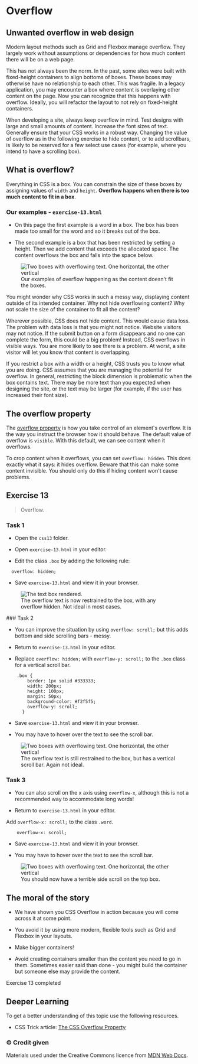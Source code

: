 # Overflow

## Unwanted overflow in web design

Modern layout methods such as Grid and Flexbox manage overflow. They largely work without assumptions or dependencies for how much content there will be on a web page.

This has not always been the norm. In the past, some sites were built with fixed-height containers to align bottoms of boxes. These boxes may otherwise have no relationship to each other. This was fragile. In a legacy application, you may encounter a box where content is overlaying other content on the page. Now you can recognize that this happens with overflow. Ideally, you will refactor the layout to not rely on fixed-height containers.

When developing a site, always keep overflow in mind. Test designs with large and small amounts of content. Increase the font sizes of text. Generally ensure that your CSS works in a robust way. Changing the value of overflow as in the following exercise to hide content, or to add scrollbars, is likely to be reserved for a few select use cases (for example, where you intend to have a scrolling box).

## What is overflow?

Everything in CSS is a box. You can constrain the size of these boxes by assigning values of `width` and `height`. **Overflow happens when there is too much content to fit in a box**.

### Our examples - `exercise-13.html`

- On this page the first example is a word in a box. The box has been made too small for the word and so it breaks out of the box.

- The second example is a box that has been restricted by setting a height. Then we add content that exceeds the allocated space. The content overflows the box and falls into the space below.

<figure>
<img src="media/ex-13.png" alt="Two boxes with overflowing text. One horizontal, the other vertical">
<figcaption>
Our examples of overflow happening as the content doesn't fit the boxes.
</figcaption>
</figure>


You might wonder why CSS works in such a messy way, displaying content outside of its intended container. Why not hide overflowing content? Why not scale the size of the container to fit all the content?

Wherever possible, CSS does not hide content. This would cause data loss. The problem with data loss is that you might not notice. Website visitors may not notice. If the submit button on a form disappears and no one can complete the form, this could be a big problem! Instead, CSS overflows in visible ways. You are more likely to see there is a problem. At worst, a site visitor will let you know that content is overlapping.

If you restrict a box with a width or a height, CSS trusts you to know what you are doing. CSS assumes that you are managing the potential for overflow. In general, restricting the block dimension is problematic when the box contains text. There may be more text than you expected when designing the site, or the text may be larger (for example, if the user has increased their font size).


## The overflow property

The  [overflow property](https://developer.mozilla.org/en-US/docs/Web/CSS/overflow) is how you take control of an element's overflow. It is the way you instruct the browser how it should behave. The default value of overflow is `visible`. With this default, we can see content when it overflows.

To crop content when it overflows, you can set `overflow: hidden`. This does exactly what it says: it hides overflow. Beware that this can make some content invisible. You should only do this if hiding content won't cause problems.

<!-- div class="exercise" -->
## Exercise 13

> Overflow.

### Task 1

- Open the `css13` folder.

- Open `exercise-13.html` in your editor.

- Edit the class `.box` by adding the following rule:

```
  overflow: hidden;
```

- Save `exercise-13.html` and view it in your browser.

<figure>
<img src="media/ex-13-1.png" alt="The text box rendered.">
<figcaption>
The overflow text is now restrained to the box, with any overflow hidden. Not ideal in most cases.
</figcaption>
</figure>

### Task 2

- You can improve the situation by using `overflow: scroll;` but this adds bottom and side scrolling bars - messy.

- Return to `exercise-13.html` in your editor.

- Replace `overflow: hidden;` with `overflow-y: scroll;` to the `.box` class for a vertical scroll bar.

```
    .box {
        border: 1px solid #333333;
        width: 200px;
        height: 100px;
        margin: 50px;
        background-color: #f2f5f5; 
        overflow-y: scroll;
      }
```

- Save `exercise-13.html` and view it in your browser.

- You may have to hover over the text to see the scroll bar.

<figure>
<img src="media/ex-13-2.png" alt="Two boxes with overflowing text. One horizontal, the other vertical">
<figcaption>
The overflow text is still restrained to the box, but has a vertical scroll bar. Again not ideal.
</figcaption>
</figure>

### Task 3

- You can also scroll on the x axis using `overflow-x`, although this is not a recommended way to accommodate long words! 

- Return to `exercise-13.html` in your editor.

Add `overflow-x: scroll;` to the class `.word`.

```
    overflow-x: scroll;
```

- Save `exercise-13.html` and view it in your browser.

- You may have to hover over the text to see the scroll bar.

<figure>
<img src="media/ex-13-3.png" alt="Two boxes with overflowing text. One horizontal, the other vertical">
<figcaption>
You should now have a terrible side scroll on the top box.
</figcaption>
</figure>

## The moral of the story

- We have shown you CSS Overflow in action because you will come across it at some point.

- You avoid it by using more modern, flexible tools such as Grid and Flexbox in your layouts.

- Make bigger containers!

- Avoid creating containers smaller than the content you need to go in them. Sometimes easier said than done - you might build the container but someone else may provide the content.

<!-- end div -->

<p class="submit-work">Exercise 13 completed</p>


<h2 class="deep">Deeper Learning</h2>

To get a better understanding of this topic use the following resources.


- CSS Trick article: [The CSS Overflow Property](https://css-tricks.com/the-css-overflow-property/)



### &copy; Credit given

Materials used under the Creative Commons licence from [MDN Web Docs](https://developer.mozilla.org/en-US/docs/Web/HTML).